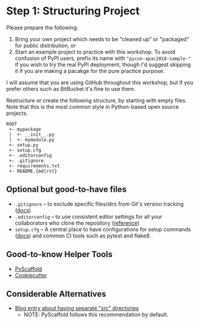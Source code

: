 # Step 1: Structuring Project

Please prepare the following:

1. Bring your own project which needs to be "cleaned up" or "packaged" for public distribution, or
2. Start an example project to practice with this workshop.
   To avoid confusion of PyPI users, prefix its name with `"pycon-apac2018-sample-"` if you wish to try the real PyPI deployment, though I'd suggest skipping it if you are making a pacakge for the pure practice purpose.

I will assume that you are using GitHub throughout this workshop,
but if you prefer others such as BitBucket it's fine to use them.

Restructure or create the following structure, by starting with empty files.
Note that this is the most common style in Python-based open source projects.

```
ROOT
 +- mypackage
 |  +- __init__.py
 |  +- mymodule.py
 +- setup.py
 +- setup.cfg
 +- .editorconfig
 +- .gitignore
 +- requirements.txt
 +- README.{md|rst}
```

## Optional but good-to-have files

* `.gitignore` – to exclude specific files/dirs from Git's version tracking ([docs](https://git-scm.com/docs/gitignore))
* `.editorconfig` – to use consistent editor settings for all your collaborators who clone the repository ([reference](https://editorconfig.org/))
* `setup.cfg` – A central place to have configurations for setup commands ([docs](https://docs.python.org/3/distutils/configfile.html)) and common CI tools such as pytest and flake8.


## Good-to-know Helper Tools

* [PyScaffold](https://pyscaffold.org/en/latest/)
* [Cookiecutter](https://github.com/audreyr/cookiecutter)

## Considerable Alternatives

* [Blog entry about having separate "src" directories](https://blog.ionelmc.ro/2014/05/25/python-packaging/)
  - NOTE: PyScaffold follows this recommendation by default.

